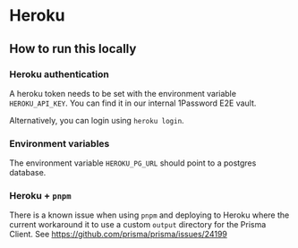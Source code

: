 # Heroku

## How to run this locally

### Heroku authentication

A heroku token needs to be set with the environment variable `HEROKU_API_KEY`. You can find it in our internal 1Password E2E vault.

Alternatively, you can login using `heroku login`.

### Environment variables

The environment variable `HEROKU_PG_URL` should point to a postgres database.

### Heroku + `pnpm`

There is a known issue when using `pnpm` and deploying to Heroku where the current workaround it to use a custom `output` directory for the Prisma Client. See https://github.com/prisma/prisma/issues/24199
